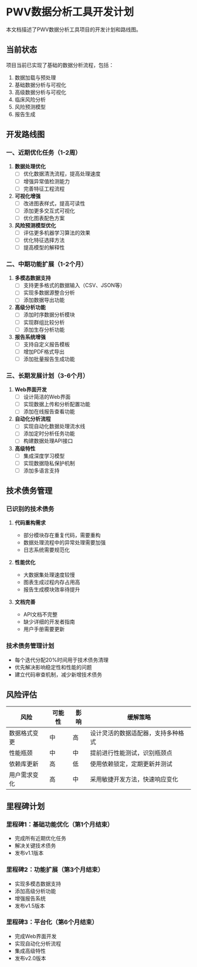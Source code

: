 # PWV数据分析工具开发计划

本文档描述了PWV数据分析工具项目的开发计划和路线图。

## 当前状态

项目当前已实现了基础的数据分析流程，包括：

1. 数据加载与预处理
2. 基础数据分析与可视化
3. 高级数据分析与可视化
4. 临床风险分析
5. 风险预测模型
6. 报告生成

## 开发路线图

### 一、近期优化任务（1-2周）

1. **数据处理优化**
   - [ ] 优化数据清洗流程，提高处理速度
   - [ ] 增强异常值检测能力
   - [ ] 完善特征工程流程

2. **可视化增强**
   - [ ] 改进图表样式，提高可读性
   - [ ] 添加更多交互式可视化
   - [ ] 优化图表配色方案

3. **风险预测模型优化**
   - [ ] 评估更多机器学习算法的效果
   - [ ] 优化特征选择方法
   - [ ] 提高模型的解释性

### 二、中期功能扩展（1-2个月）

1. **多模态数据支持**
   - [ ] 支持更多格式的数据输入（CSV、JSON等）
   - [ ] 实现多数据源整合分析
   - [ ] 添加数据导出功能

2. **高级分析功能**
   - [ ] 添加时序数据分析模块
   - [ ] 实现群组比较分析
   - [ ] 添加生存分析功能

3. **报告系统增强**
   - [ ] 支持自定义报告模板
   - [ ] 增加PDF格式导出
   - [ ] 添加批量报告生成功能

### 三、长期发展计划（3-6个月）

1. **Web界面开发**
   - [ ] 设计简洁的Web界面
   - [ ] 实现数据上传和分析配置功能
   - [ ] 添加在线报告查看功能

2. **自动化分析流程**
   - [ ] 实现自动化数据处理流水线
   - [ ] 添加定时分析任务功能
   - [ ] 构建数据处理API接口

3. **高级特性**
   - [ ] 集成深度学习模型
   - [ ] 实现数据隐私保护机制
   - [ ] 添加多语言支持

## 技术债务管理

### 已识别的技术债务

1. **代码重构需求**
   - 部分模块存在重复代码，需要重构
   - 数据处理流程中的异常处理需要加强
   - 日志系统需要规范化

2. **性能优化**
   - 大数据集处理速度较慢
   - 图表生成过程内存占用高
   - 报告生成模块效率待提升

3. **文档完善**
   - API文档不完整
   - 缺少详细的开发者指南
   - 用户手册需要更新

### 技术债务管理计划

- 每个迭代分配20%时间用于技术债务清理
- 优先解决影响稳定性和性能的问题
- 建立代码审查机制，减少新增技术债务

## 风险评估

| 风险 | 可能性 | 影响 | 缓解策略 |
|------|--------|------|----------|
| 数据格式变更 | 中 | 高 | 设计灵活的数据适配器，支持多种格式 |
| 性能瓶颈 | 中 | 中 | 提前进行性能测试，识别瓶颈点 |
| 依赖库更新 | 高 | 低 | 使用依赖锁定，定期更新并测试 |
| 用户需求变化 | 高 | 中 | 采用敏捷开发方法，快速响应变化 |

## 里程碑计划

### 里程碑1：基础功能优化（第1个月结束）
- 完成所有近期优化任务
- 解决关键技术债务
- 发布v1.1版本

### 里程碑2：功能扩展（第3个月结束）
- 实现多模态数据支持
- 添加高级分析功能
- 增强报告系统
- 发布v1.5版本

### 里程碑3：平台化（第6个月结束）
- 完成Web界面开发
- 实现自动化分析流程
- 集成高级特性
- 发布v2.0版本 